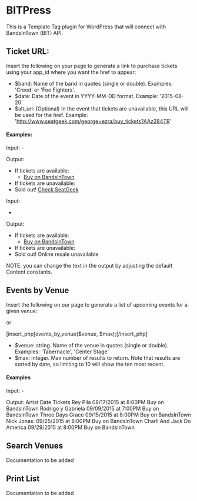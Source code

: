 # BITPress
This is a Template Tag plugin for WordPress that will connect with BandsInTown (BIT) API.

<h2>Ticket URL:</h2>

Insert the following on your page to generate a link to purchase tickets using your app_id where you want the href to appear:

<?php get_ticket_url($band, $date, $alt_url); ?>

- $band: Name of the band in quotes (single or double).  Examples: 'Creed' or 'Foo Fighters'.
- $date: Date of the event in YYYY-MM-DD format.  Example: '2015-08-20'
- $alt_url: (Optional) In the event that tickets are unavailable, this URL will be used for the href.  Example: 'http://www.seatgeek.com/george+ezra/buy_tickets?AAz284TR'

<h4>Examples:</h4>
Input:
- <?php get_ticket_url("Bronze Radio Return", "2015-10-29", "http://www.google.com"); ?>

Output:
- If tickets are available:
  - <a href="http://www.bandsintown.com/event/10341860/buy_tickets?app_id=LOVE_ATL&came_from=233">Buy on BandsInTown</a>
- If tickets are unavailable:
 - Sold out! <a href="http://www.google.com">Check SeatGeek</a></br>

Input:
- <?php get_ticket_url("Bronze Radio Return", "2015-10-29", "LOVE_ATL"); ?>

Output:
- If tickets are available:
  - <a href="http://www.bandsintown.com/event/10341860/buy_tickets?app_id=LOVE_ATL&came_from=233">Buy on BandsInTown</a>
- If tickets are unavailable:
 - Sold out! Online resale unavailable

NOTE: you can change the text in the output by adjusting the default Content constants.

<h2>Events by Venue</h2>

Insert the following on our page to generate a list of upcoming events for a given venue:

<?php events_by_venue($venue, $max); ?>

or

[insert_php]events_by_venue($venue, $max);[/insert_php]

- $venue: string.  Name of the venue in quotes (single or double).  Examples: 'Tabernacle', 'Center Stage'
- $max: integer. Max number of results to return. Note that results are sorted by date, so limiting to 10 will show the ten most recent.

<h4>Examples</h4>
Input:
- <?php events_by_venue("Tabernacle", 5); ?>

Output:
Artist                          Date                    Tickets
Rey Pila                        08/17/2015 at 8:00PM	Buy on BandsInTown
Rodrigo y Gabriela              09/09/2015 at 7:00PM	Buy on BandsInTown
Three Days Grace                09/15/2015 at 8:00PM	Buy on BandsInTown
Nick Jonas:                     09/25/2015 at 8:00PM	Buy on BandsInTown
Charli And Jack Do America	09/29/2015 at 8:00PM	Buy on BandsInTown


<h2>Search Venues</h2>
Documentation to be added

<h2>Print List</h2>
Documentation to be added